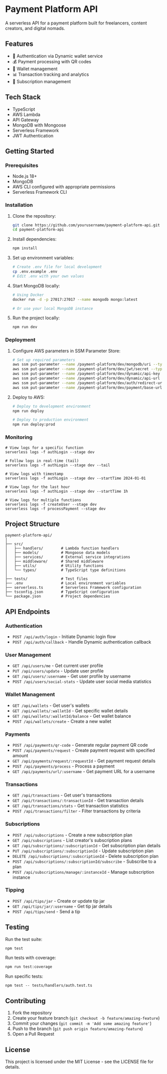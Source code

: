 # Payment Platform API

A serverless API for a payment platform built for freelancers, content creators, and digital nomads.

## Features

- 🔐 Authentication via Dynamic wallet service
- 💰 Payment processing with QR codes
- 👛 Wallet management
- 📊 Transaction tracking and analytics
- 🔄 Subscription management

## Tech Stack

- TypeScript
- AWS Lambda
- API Gateway
- MongoDB with Mongoose
- Serverless Framework
- JWT Authentication

## Getting Started

### Prerequisites

- Node.js 18+
- MongoDB
- AWS CLI configured with appropriate permissions
- Serverless Framework CLI

### Installation

1. Clone the repository:
   ```bash
   git clone https://github.com/yourusername/payment-platform-api.git
   cd payment-platform-api
   ```

2. Install dependencies:
   ```bash
   npm install
   ```

3. Set up environment variables:
   ```bash
   # Create .env file for local development
   cp .env.example .env
   # Edit .env with your own values
   ```

4. Start MongoDB locally:
   ```bash
   # Using Docker
   docker run -d -p 27017:27017 --name mongodb mongo:latest 
   
   # Or use your local MongoDB instance
   ```

5. Run the project locally:
   ```bash
   npm run dev
   ```

### Deployment

1. Configure AWS parameters in SSM Parameter Store:
   ```bash
   # Set up required parameters
   aws ssm put-parameter --name /payment-platform/dev/mongodb/uri --type SecureString --value "your-mongodb-connection-string"
   aws ssm put-parameter --name /payment-platform/dev/jwt/secret --type SecureString --value "your-jwt-secret"
   aws ssm put-parameter --name /payment-platform/dev/dynamic/api-key --type SecureString --value "your-dynamic-api-key"
   aws ssm put-parameter --name /payment-platform/dev/dynamic/api-url --type String --value "https://api.dynamic.xyz"
   aws ssm put-parameter --name /payment-platform/dev/auth/redirect-url --type String --value "https://app.payment-platform.com/auth/callback"
   aws ssm put-parameter --name /payment-platform/dev/payment/base-url --type String --value "https://app.payment-platform.com"
   ```

2. Deploy to AWS:
   ```bash
   # Deploy to development environment
   npm run deploy
   
   # Deploy to production environment
   npm run deploy:prod
   ```

### Monitoring 
```
# View logs for a specific function
serverless logs -f authLogin --stage dev

# Follow logs in real-time (tail)
serverless logs -f authLogin --stage dev --tail

# View logs with timestamp
serverless logs -f authLogin --stage dev --startTime 2024-01-01

# View logs for the last hour
serverless logs -f authLogin --stage dev --startTime 1h

# View logs for multiple functions
serverless logs -f createUser --stage dev
serverless logs -f processPayment --stage dev

```


## Project Structure

```
payment-platform-api/
│
├── src/
│   ├── handlers/        # Lambda function handlers
│   ├── models/          # Mongoose data models
│   ├── services/        # External service integrations
│   ├── middleware/      # Shared middleware
│   ├── utils/           # Utility functions
│   └── types/           # TypeScript type definitions
│
├── tests/               # Test files
├── .env                 # Local environment variables
├── serverless.ts        # Serverless Framework configuration
├── tsconfig.json        # TypeScript configuration
└── package.json         # Project dependencies
```

## API Endpoints

### Authentication

- `POST /api/auth/login` - Initiate Dynamic login flow
- `POST /api/auth/callback` - Handle Dynamic authentication callback

### User Management

- `GET /api/users/me` - Get current user profile
- `PUT /api/users/update` - Update user profile
- `GET /api/users/:username` - Get user profile by username
- `POST /api/users/social-stats` - Update user social media statistics

### Wallet Management

- `GET /api/wallets` - Get user's wallets
- `GET /api/wallets/:walletId` - Get specific wallet details
- `GET /api/wallets/:walletId/balance` - Get wallet balance
- `POST /api/wallets/create` - Create a new wallet

### Payments

- `POST /api/payments/qr-code` - Generate regular payment QR code
- `POST /api/payments/request` - Create payment request with specified amount
- `GET /api/payments/request/:requestId` - Get payment request details
- `POST /api/payments/process` - Process a payment
- `GET /api/payments/url/:username` - Get payment URL for a username

### Transactions

- `GET /api/transactions` - Get user's transactions
- `GET /api/transactions/:transactionId` - Get transaction details
- `GET /api/transactions/stats` - Get transaction statistics
- `POST /api/transactions/filter` - Filter transactions by criteria

### Subscriptions

- `POST /api/subscriptions` - Create a new subscription plan
- `GET /api/subscriptions` - List creator's subscription plans
- `GET /api/subscriptions/:subscriptionId` - Get subscription plan details
- `PUT /api/subscriptions/:subscriptionId` - Update subscription plan
- `DELETE /api/subscriptions/:subscriptionId` - Delete subscription plan
- `POST /api/subscriptions/:subscriptionId/subscribe` - Subscribe to a plan
- `POST /api/subscriptions/manage/:instanceId` - Manage subscription instance

### Tipping

- `POST /api/tips/jar` - Create or update tip jar
- `GET /api/tips/jar/:username` - Get tip jar details
- `POST /api/tips/send` - Send a tip

## Testing

Run the test suite:

```bash
npm test
```

Run tests with coverage:

```bash
npm run test:coverage
```

Run specific tests:
```
npm test -- tests/handlers/auth.test.ts
``` 

## Contributing

1. Fork the repository
2. Create your feature branch (`git checkout -b feature/amazing-feature`)
3. Commit your changes (`git commit -m 'Add some amazing feature'`)
4. Push to the branch (`git push origin feature/amazing-feature`)
5. Open a Pull Request

## License

This project is licensed under the MIT License - see the LICENSE file for details.